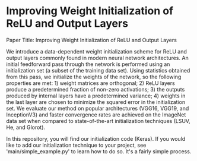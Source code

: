# Improving Weight Initialization of ReLU and Output Layers

Paper Title: Improving Weight Initialization of ReLU and Output Layers

We introduce a data-dependent weight initialization scheme for ReLU and output layers commonly found in modern neural network
architectures. An initial feedforward pass through the network is performed using an initialization set (a subset of the
training data set). Using statistics obtained from this pass, we initialize the weights of the network, so the following
properties are met: 1) weight matrices are orthogonal; 2) ReLU layers produce a predetermined fraction of non-zero activations;
3) the outputs produced by internal layers have a predetermined variance; 4) weights in the last layer are chosen to minimize 
the squared error in the initialization set. We evaluate our method on popular architectures (VGG16, VGG19, and InceptionV3) 
and faster convergence rates are achieved on the ImageNet data set when compared to state-of-the-art initialization 
techniques (LSUV, He, and Glorot).

In this repository, you will find our initialization code (Keras). If you would like to add our initialization technique
to your project, see 'main/simple_example.py' to learn how to do so. It's a fairly simple process.
